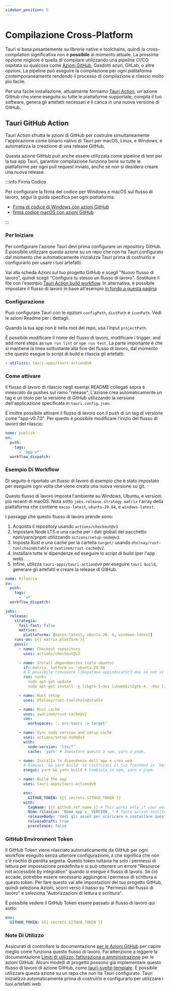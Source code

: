 ```yaml
---
sidebar_position: 5
---
```


# Compilazione Cross-Platform

Tauri si basa pesantemente su librerie native e toolchains, quindi la cross-compilation significativa non è **possibile** al momento attuale. La prossima opzione migliore è quella di compilare utilizzando una pipeline CI/CD ospitata su qualcosa come [Azioni GitHub][], Gasdotti azuri, GitLab, o altre opzioni. La pipeline può eseguire la compilazione per ogni piattaforma contemporaneamente rendendo il processo di compilazione e rilascio molto più facile.

Per una facile installazione, attualmente forniamo [Tauri Action][], un'azione GitHub che viene eseguita su tutte le piattaforme supportate, compila il tuo software, genera gli artefatti necessari e li carica in una nuova versione di GitHub.

## Tauri GitHub Action

Tauri Action sfrutta le azioni di GitHub per costruire simultaneamente l'applicazione come binario nativo di Tauri per macOS, Linux, e Windows, e automatizza la creazione di una release GitHub.

Questa azione GitHub può anche essere utilizzata come pipeline di test per la tua app Tauri, garantire compilazione funziona bene su tutte le piattaforme per ogni pull request inviato, anche se non si desidera creare una nuova release.

:::info Firma Codice

Per configurare la firma del codice per Windows e macOS sul flusso di lavoro, segui la guida specifica per ogni piattaforma:

- [Firma di codice di Windows con azioni GitHub][]
- [firma codice macOS con azioni GitHub][]

:::

### Per Iniziare

Per configurare l'azione Tauri devi prima configurare un repository GitHub. È possibile utilizzare questa azione su un repo che non ha Tauri configurato dal momento che automaticamente inizializza Tauri prima di costruirlo e configurarlo per usare i tuoi artefatti.

Vai alla scheda Azioni sul tuo progetto GitHub e scegli "Nuovo flusso di lavoro", quindi scegli "Configura tu stesso un flusso di lavoro". Sostituire il file con l'esempio [Tauri Action build workflow][]. In alternativa, è possibile impostare il flusso di lavoro in base all'esempio [in fondo a questa pagina](#example-workflow)

### Configurazione

Puoi configurare Tauri con le opzioni `configPath`, `distPath` e `iconPath`. Vedi le azioni Readme per i dettagli.


<!-- FIXME: tauriScript is currently broken.
  Custom Tauri CLI scripts can be run with the `tauriScript` option. So instead of running `yarn tauri build` or `npx tauri build`, `${tauriScript}` will be executed. This can be useful when you need custom build functionality such as when creating Tauri apps e.g. a `desktop:build` script.
-->

Quando la tua app non è nella root del repo, usa l'input `projectPath`.

È possibile modificare il nome del flusso di lavoro, modificare i trigger, and add more steps as `npm run lint` or `npm run test`. La parte importante è che si mantiene la linea sottostante alla fine del flusso di lavoro, dal momento che questo esegue lo script di build e rilascia gli artefatti:

```yaml
- utilizzi: tauri-apps/tauri-action@v0
```

### Come attivare

Il flusso di lavoro di rilascio negli esempi README collegati sopra è innescato da pushes sul ramo "release". L'azione crea automaticamente un tag e un titolo per la versione di GitHub utilizzando la versione dell'applicazione specificata in `tauri.config.json`.

È inoltre possibile attivare il flusso di lavoro con il push di un tag di versione come "app-v0.7.0". Per questo è possibile modificare l'inizio del flusso di lavoro del rilascio:

```yaml
nome: publish
on:
  push:
    tags:
      - 'app-v*'
  workflow_dispatch:
```

### Esempio Di Workflow

Di seguito è riportato un flusso di lavoro di esempio che è stato impostato per eseguire ogni volta che viene creata una nuova versione su git.

Questo flusso di lavoro imposta l'ambiente su Windows, Ubuntu, e versioni più recenti di macOS. Nota sotto `jobs.release.strategy.matrix` l'array della piattaforma che contiene `macos-latest`, `ubuntu-20.04`, e `windows-latest`.

I passaggi che questo flusso di lavoro prende sono:

1. Acquista il repository usando `actions/checkout@v3`
2. Impostare Node LTS e una cache per i dati globali del pacchetto npm/yarn/pnpm utilizzando `actions/setup-node@v3`.
3. Imposta Rust e una cache per la cartella `target/` usando `dtolnay/rust-toolchain@stable` e `swatinem/rust-cache@v2`.
4. Installare tutte le dipendenze ed eseguire lo script di build (per l'app web).
5. Infine, utilizza `tauri-apps/tauri-action@v0` per eseguire `tauri build`, generare gli artefatti e creare la release di GitHub.

```yaml
nome: Rilascia
su:
  push:
    tags:
      - 'v*'
  workflow_dispatch:

jobs:
  release:
    strategia:
      fail-fast: false
      matrice:
        piattaforma: [macos-latest, ubuntu-20. 4, windows-latest]
    runs-on: ${{ matrix.platform }}
    passi:
      - name: Checkout repository
        uses: actions/checkout@v3

      - name: Install dependencies (solo ubuntu)
        if: matrix. latform == 'ubuntu-20.04'
        # È possibile rimuovere libayatana-appindicator3-dev se non si utilizza la funzione vassoio di sistema.
        run: <unk>
          sudo apt-get update
          sudo apt-get install -y libgtk-3-dev libwebkit2gtk-4. -dev libayatana-appindicator3-dev librsvg2-dev

      - name: Rust setup
        uses: dtolnay/rust-toolchain@stable

      - name: Rust cache
        uses: swatinem/rust-cache@v2
        con:
          workspaces: '. src-tauri -> target'

      - name: Sync node version and setup cache
        uses: actions/setup-node@v3
        with:
          node-version: 'lts/*'
          cache: 'yarn' # Impostare questo a npm, yarn o pnpm.

      - nome: Installa le dipendenze dell'app e crea web
        # Rimuovi `&& yarn build` se costruisci il tuo frontend in `beforeBuildCommand`
        esegui: yarn && yarn build # Cambialo in npm, yarn o pnpm.

      - name: Build the app
        uses: tauri-apps/tauri-action@v0

        env:
          GITHUB_TOKEN: ${{ secrets.GITHUB_TOKEN }}
        with:
          tagName: ${{ github.ref_name }} # This works only if your workflow trigger on new tags.
          Nome rilascio: 'Nome app v__VERSION__' # tauri-action sostituisce \_\_VERSION\_\_ con la versione dell'app.
          releaseBody: 'Vedi gli asset per scaricare e installare questa versione.'
          releaseDraft: true
          prerelease: false
```

### GitHub Environment Token

Il GitHub Token viene rilasciato automaticamente da GitHub per ogni workflow eseguito senza ulteriore configurazione, il che significa che non c'è rischio di perdita segreta. Questo token tuttavia ha solo i permessi di lettura per impostazione predefinita e si può ottenere un errore "Resource not accessible by integration" quando si esegue il flusso di lavoro. Se ciò accade, potrebbe essere necessario aggiungere i permessi di scrittura a questo token. Per fare questo vai alle impostazioni del tuo progetto GitHub, quindi seleziona Azioni, scorri verso il basso su "Permessi del flusso di lavoro" e seleziona "Autorizzazioni di lettura e scrittura".

È possibile vedere il GitHub Token essere passato al flusso di lavoro qui sotto:

```yaml
env:
  GITHUB_TOKEN: ${{ secrets.GITHUB_TOKEN }}
```

### Note Di Utilizzo

Assicurati di controllare la documentazione [per le Azioni GitHub][github actions] per capire meglio come funziona questo flusso di lavoro. Fai attenzione a leggere la documentazione [Limiti di utilizzo, fatturazione e amministrazione][usage limits billing and administration] per le azioni GitHub. Alcuni modelli di progetto possono già implementare questo flusso di lavoro di azione GitHub, come [tauri-svelte-template][]. È possibile utilizzare questa azione su un repo che non ha Tauri configurato. Tauri inizializza automaticamente prima di costruirlo e configurarlo per utilizzare i tuoi artefatti web.

[Tauri Action]: https://github.com/tauri-apps/tauri-action
[Tauri Action build workflow]: https://github.com/tauri-apps/tauri-action#creating-a-release-and-uploading-the-tauri-bundles
[Azioni GitHub]: https://docs.github.com/en/actions
[github actions]: https://docs.github.com/en/actions
[usage limits billing and administration]: https://docs.github.com/en/actions/learn-github-actions/usage-limits-billing-and-administration
[tauri-svelte-template]: https://github.com/probablykasper/tauri-svelte-template
[Firma di codice di Windows con azioni GitHub]: ../distribution/sign-windows.md#bonus-sign-your-application-with-github-actions
[firma codice macOS con azioni GitHub]: ../distribution/sign-macos.md#example
